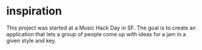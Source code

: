 inspiration
===========

This project was started at a Music Hack Day in SF.  The goal is to create an application that lets a group of people come up with ideas for a jam in a given style and key.
